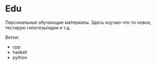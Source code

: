 
# Edu

Персональные обучающие материалы. Здесь изучаю что-то новое, тестирую гипотезы/идеи и т.д.

Ветки:
- cpp
- haskell
- python

